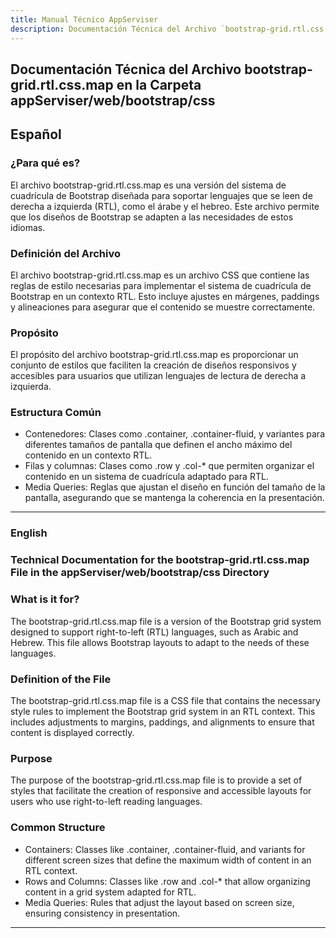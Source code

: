 ```yaml
---
title: Manual Técnico AppServiser
description: Documentación Técnica del Archivo `bootstrap-grid.rtl.css.map`
---
```


## Documentación Técnica del Archivo bootstrap-grid.rtl.css.map en la Carpeta appServiser/web/bootstrap/css

## Español

### ¿Para qué es?
El archivo bootstrap-grid.rtl.css.map es una versión del sistema de cuadrícula de Bootstrap diseñada para soportar lenguajes que se leen de derecha a izquierda (RTL), como el árabe y el hebreo. Este archivo permite que los diseños de Bootstrap se adapten a las necesidades de estos idiomas.

### Definición del Archivo
El archivo bootstrap-grid.rtl.css.map es un archivo CSS que contiene las reglas de estilo necesarias para implementar el sistema de cuadrícula de Bootstrap en un contexto RTL. Esto incluye ajustes en márgenes, paddings y alineaciones para asegurar que el contenido se muestre correctamente.

### Propósito
El propósito del archivo bootstrap-grid.rtl.css.map es proporcionar un conjunto de estilos que faciliten la creación de diseños responsivos y accesibles para usuarios que utilizan lenguajes de lectura de derecha a izquierda.

### Estructura Común
- Contenedores: Clases como .container, .container-fluid, y variantes para diferentes tamaños de pantalla que definen el ancho máximo del contenido en un contexto RTL.
- Filas y columnas: Clases como .row y .col-* que permiten organizar el contenido en un sistema de cuadrícula adaptado para RTL.
- Media Queries: Reglas que ajustan el diseño en función del tamaño de la pantalla, asegurando que se mantenga la coherencia en la presentación.

---
### English

### Technical Documentation for the bootstrap-grid.rtl.css.map File in the appServiser/web/bootstrap/css Directory

### What is it for?
The bootstrap-grid.rtl.css.map file is a version of the Bootstrap grid system designed to support right-to-left (RTL) languages, such as Arabic and Hebrew. This file allows Bootstrap layouts to adapt to the needs of these languages.

### Definition of the File
The bootstrap-grid.rtl.css.map file is a CSS file that contains the necessary style rules to implement the Bootstrap grid system in an RTL context. This includes adjustments to margins, paddings, and alignments to ensure that content is displayed correctly.

### Purpose
The purpose of the bootstrap-grid.rtl.css.map file is to provide a set of styles that facilitate the creation of responsive and accessible layouts for users who use right-to-left reading languages.

### Common Structure
- Containers: Classes like .container, .container-fluid, and variants for different screen sizes that define the maximum width of content in an RTL context.
- Rows and Columns: Classes like .row and .col-* that allow organizing content in a grid system adapted for RTL.
- Media Queries: Rules that adjust the layout based on screen size, ensuring consistency in presentation.

---
